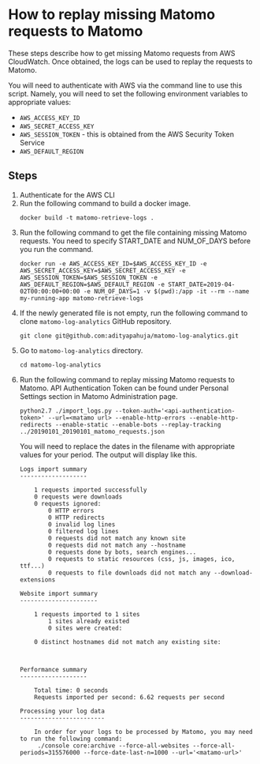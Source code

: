 # How to replay missing Matomo requests to Matomo

These steps describe how to get missing Matomo requests from AWS CloudWatch.
Once obtained, the logs can be used to replay the requests to Matomo.

You will need to authenticate with AWS via the command line to use this script.
Namely, you will need to set the following environment variables to appropriate values:

- `AWS_ACCESS_KEY_ID`
- `AWS_SECRET_ACCESS_KEY`
- `AWS_SESSION_TOKEN` - this is obtained from the AWS Security Token Service
- `AWS_DEFAULT_REGION`

## Steps

1. Authenticate for the AWS CLI
2. Run the following command to build a docker image.
    ```
    docker build -t matomo-retrieve-logs .
    ```
3. Run the following command to get the file containing missing Matomo requests. You need to specify START_DATE and NUM_OF_DAYS before you run the command.
    ```
    docker run -e AWS_ACCESS_KEY_ID=$AWS_ACCESS_KEY_ID -e AWS_SECRET_ACCESS_KEY=$AWS_SECRET_ACCESS_KEY -e AWS_SESSION_TOKEN=$AWS_SESSION_TOKEN -e AWS_DEFAULT_REGION=$AWS_DEFAULT_REGION -e START_DATE=2019-04-02T00:00:00+00:00 -e NUM_OF_DAYS=1 -v $(pwd):/app -it --rm --name my-running-app matomo-retrieve-logs
    ```
4. If the newly generated file is not empty, run the following command to clone `matomo-log-analytics` GitHub repository.
    ```
    git clone git@github.com:adityapahuja/matomo-log-analytics.git
    ```
5. Go to `matomo-log-analytics` directory.
    ```
    cd matomo-log-analytics
    ```
6. Run the following command to replay missing Matomo requests to Matomo. API Authentication Token can be found under Personal Settings section in Matomo Administration page.
    ```
    python2.7 ./import_logs.py --token-auth='<api-authentication-token>' --url=<matamo url> --enable-http-errors --enable-http-redirects --enable-static --enable-bots --replay-tracking ../20190101_20190101_matomo_requests.json
    ```
    You will need to replace the dates in the filename with appropriate values for your period. The output will display like this.
    ```
    Logs import summary
    -------------------

        1 requests imported successfully
        0 requests were downloads
        0 requests ignored:
            0 HTTP errors
            0 HTTP redirects
            0 invalid log lines
            0 filtered log lines
            0 requests did not match any known site
            0 requests did not match any --hostname
            0 requests done by bots, search engines...
            0 requests to static resources (css, js, images, ico, ttf...)
            0 requests to file downloads did not match any --download-extensions

    Website import summary
    ----------------------

        1 requests imported to 1 sites
            1 sites already existed
            0 sites were created:

        0 distinct hostnames did not match any existing site:



    Performance summary
    -------------------

        Total time: 0 seconds
        Requests imported per second: 6.62 requests per second

    Processing your log data
    ------------------------

        In order for your logs to be processed by Matomo, you may need to run the following command:
         ./console core:archive --force-all-websites --force-all-periods=315576000 --force-date-last-n=1000 --url='<matamo-url>'
     ```

